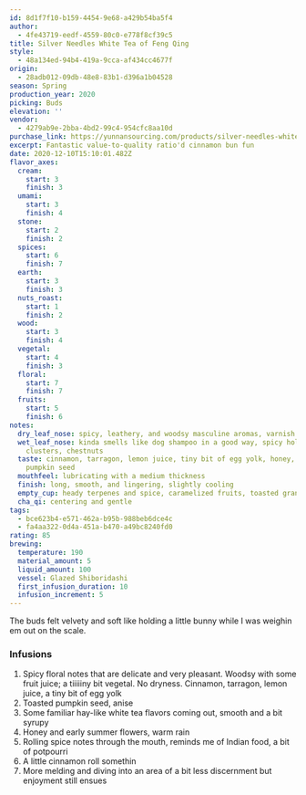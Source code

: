 ```yaml
---
id: 8d1f7f10-b159-4454-9e68-a429b54ba5f4
author:
  - 4fe43719-eedf-4559-80c0-e778f8cf39c5
title: Silver Needles White Tea of Feng Qing
style:
  - 48a134ed-94b4-419a-9cca-af434cc4677f
origin:
  - 28adb012-09db-48e8-83b1-d396a1b04528
season: Spring
production_year: 2020
picking: Buds
elevation: ''
vendor:
  - 4279ab9e-2bba-4bd2-99c4-954cfc8aa10d
purchase_link: https://yunnansourcing.com/products/silver-needles-white-tea-of-feng-qing
excerpt: Fantastic value-to-quality ratio'd cinnamon bun fun
date: 2020-12-10T15:10:01.482Z
flavor_axes:
  cream:
    start: 3
    finish: 3
  umami:
    start: 3
    finish: 4
  stone:
    start: 2
    finish: 2
  spices:
    start: 6
    finish: 7
  earth:
    start: 3
    finish: 3
  nuts_roast:
    start: 1
    finish: 2
  wood:
    start: 3
    finish: 4
  vegetal:
    start: 4
    finish: 3
  floral:
    start: 7
    finish: 7
  fruits:
    start: 5
    finish: 6
notes:
  dry_leaf_nose: spicy, leathery, and woodsy masculine aromas, varnish
  wet_leaf_nose: kinda smells like dog shampoo in a good way, spicy holiday nut
    clusters, chestnuts
  taste: cinnamon, tarragon, lemon juice, tiny bit of egg yolk, honey, toasted
    pumpkin seed
  mouthfeel: lubricating with a medium thickness
  finish: long, smooth, and lingering, slightly cooling
  empty_cup: heady terpenes and spice, caramelized fruits, toasted granola
  cha_qi: centering and gentle
tags:
  - bce623b4-e571-462a-b95b-988beb6dce4c
  - fa4aa322-0d4a-451a-b470-a49bc8240fd0
rating: 85
brewing:
  temperature: 190
  material_amount: 5
  liquid_amount: 100
  vessel: Glazed Shiboridashi
  first_infusion_duration: 10
  infusion_increment: 5
---
```


The buds felt velvety and soft like holding a little bunny while I was weighin em out on the scale.

### Infusions

1. Spicy floral notes that are delicate and very pleasant. Woodsy with some fruit juice; a tiiiiiny bit vegetal. No dryness. Cinnamon, tarragon, lemon juice, a tiny bit of egg yolk
2. Toasted pumpkin seed, anise
3. Some familiar hay-like white tea flavors coming out, smooth and a bit syrupy
4. Honey and early summer flowers, warm rain
5. Rolling spice notes through the mouth, reminds me of Indian food, a bit of potpourri
6. A little cinnamon roll somethin
7. More melding and diving into an area of a bit less discernment but enjoyment still ensues
